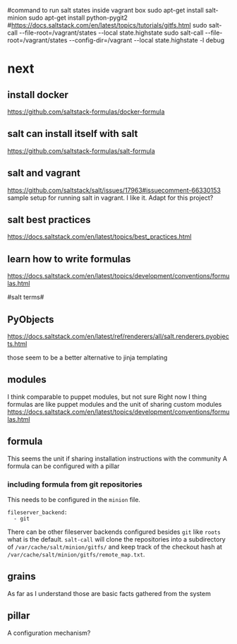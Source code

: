 #command to run salt states inside vagrant box
sudo apt-get install salt-minion
sudo apt-get install  python-pygit2 #https://docs.saltstack.com/en/latest/topics/tutorials/gitfs.html
sudo salt-call --file-root=/vagrant/states --local state.highstate
sudo salt-call --file-root=/vagrant/states --config-dir=/vagrant  --local state.highstate -l debug


# next #
## install docker ##
https://github.com/saltstack-formulas/docker-formula

## salt can install itself with salt ##
https://github.com/saltstack-formulas/salt-formula

## salt and vagrant ##
https://github.com/saltstack/salt/issues/17963#issuecomment-66330153 sample setup for running salt in vagrant. I like it. Adapt for this project?

## salt best practices ##
https://docs.saltstack.com/en/latest/topics/best_practices.html

## learn how to write formulas #
https://docs.saltstack.com/en/latest/topics/development/conventions/formulas.html

#salt terms#
## PyObjects ##

https://docs.saltstack.com/en/latest/ref/renderers/all/salt.renderers.pyobjects.html

those seem to be a better alternative to jinja templating

##  modules ##
I think comparable to puppet modules, but not sure
Right now I thing formulas are like puppet modules and the unit of sharing custom modules
https://docs.saltstack.com/en/latest/topics/development/conventions/formulas.html

## formula ##
This seems the unit if sharing installation instructions with the community
A formula can be configured with a pillar

### including formula from git repositories ###
This needs to be configured in the `minion` file.

    fileserver_backend:
      - git


There can be other fileserver backends configured besides `git` like `roots` what is the default.
`salt-call` will clone the repositories into a subdirectory of `/var/cache/salt/minion/gitfs/` and keep track of the checkout hash at `/var/cache/salt/minion/gitfs/remote_map.txt`.

  
  

## grains ##
As far as I understand those are basic facts gathered from the system

## pillar ##
A configuration mechanism?

